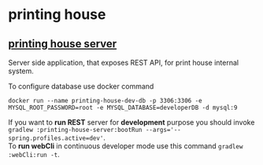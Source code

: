 # printing house

## [printing house server](./printing-house-server/README.md)

Server side application, that exposes REST API, for print house internal system.

To configure database use docker command
```
docker run --name printing-house-dev-db -p 3306:3306 -e MYSQL_ROOT_PASSWORD=root -e MYSQL_DATABASE=developerDB -d mysql:9
```

If you want to **run REST** server for **development** purpose you should invoke  
```gradlew :printing-house-server:bootRun --args='--spring.profiles.active=dev'```.  
To **run webCli** in continuous developer mode use this command
```gradlew :webCli:run -t```.